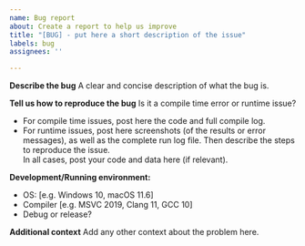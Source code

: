 ```yaml
---
name: Bug report
about: Create a report to help us improve
title: "[BUG] - put here a short description of the issue"
labels: bug
assignees: ''

---
```


**Describe the bug**
A clear and concise description of what the bug is.

**Tell us how to reproduce the bug** 
Is it a compile time error or runtime issue?
 - For compile time issues, post here the code and full compile log.
 - For runtime issues, post here screenshots (of the results or error messages), as well as the complete run log file. Then describe the steps to reproduce the issue.  
In all cases, post your code and data here (if relevant). 

**Development/Running environment:**
 - OS: [e.g. Windows 10, macOS 11.6]
 - Compiler [e.g. MSVC 2019, Clang 11, GCC 10]
 - Debug or release?

**Additional context**
Add any other context about the problem here.

